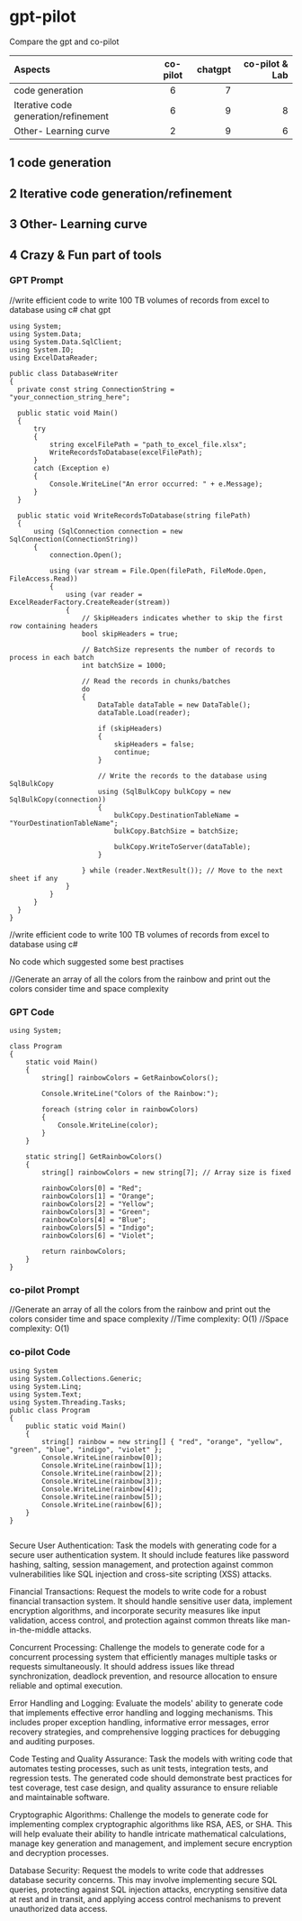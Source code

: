 # gpt-pilot
Compare the gpt and co-pilot


| Aspects | co-pilot | chatgpt | co-pilot & Lab |
| :---         |     :---:      |          ---: |---: |
| code generation | 6    | 7   | |
| Iterative code generation/refinement    | 6      | 9      | 8 |
| Other- Learning curve     | 2      | 9      | 6|

## 1 code generation
## 2 Iterative code generation/refinement
## 3 Other- Learning curve
## 4 Crazy & Fun part of tools
 


### GPT Prompt 

//write efficient code to write 100 TB  volumes of records from excel  to database using c# chat gpt
  ```
  using System;
using System.Data;
using System.Data.SqlClient;
using System.IO;
using ExcelDataReader;

public class DatabaseWriter
{
    private const string ConnectionString = "your_connection_string_here";

    public static void Main()
    {
        try
        {
            string excelFilePath = "path_to_excel_file.xlsx";
            WriteRecordsToDatabase(excelFilePath);
        }
        catch (Exception e)
        {
            Console.WriteLine("An error occurred: " + e.Message);
        }
    }

    public static void WriteRecordsToDatabase(string filePath)
    {
        using (SqlConnection connection = new SqlConnection(ConnectionString))
        {
            connection.Open();

            using (var stream = File.Open(filePath, FileMode.Open, FileAccess.Read))
            {
                using (var reader = ExcelReaderFactory.CreateReader(stream))
                {
                    // SkipHeaders indicates whether to skip the first row containing headers
                    bool skipHeaders = true;

                    // BatchSize represents the number of records to process in each batch
                    int batchSize = 1000;

                    // Read the records in chunks/batches
                    do
                    {
                        DataTable dataTable = new DataTable();
                        dataTable.Load(reader);

                        if (skipHeaders)
                        {
                            skipHeaders = false;
                            continue;
                        }

                        // Write the records to the database using SqlBulkCopy
                        using (SqlBulkCopy bulkCopy = new SqlBulkCopy(connection))
                        {
                            bulkCopy.DestinationTableName = "YourDestinationTableName";
                            bulkCopy.BatchSize = batchSize;

                            bulkCopy.WriteToServer(dataTable);
                        }

                    } while (reader.NextResult()); // Move to the next sheet if any
                }
            }
        }
    }
}

  ```
//write efficient code to write 100 TB  volumes of records from excel  to database using c#

No code which suggested some best practises

//Generate an array of all the colors from the rainbow  and print out the colors  consider time and space complexity

### GPT Code
```
using System;

class Program
{
    static void Main()
    {
        string[] rainbowColors = GetRainbowColors();

        Console.WriteLine("Colors of the Rainbow:");

        foreach (string color in rainbowColors)
        {
            Console.WriteLine(color);
        }
    }

    static string[] GetRainbowColors()
    {
        string[] rainbowColors = new string[7]; // Array size is fixed

        rainbowColors[0] = "Red";
        rainbowColors[1] = "Orange";
        rainbowColors[2] = "Yellow";
        rainbowColors[3] = "Green";
        rainbowColors[4] = "Blue";
        rainbowColors[5] = "Indigo";
        rainbowColors[6] = "Violet";

        return rainbowColors;
    }
}
```


### co-pilot Prompt 
//Generate an array of all the colors from the rainbow  and print out the colors  consider time and space complexity
//Time complexity: O(1)
//Space complexity: O(1)
### co-pilot Code
```
using System
using System.Collections.Generic;
using System.Linq;
using System.Text;
using System.Threading.Tasks;
public class Program
{
    public static void Main()
    {
        string[] rainbow = new string[] { "red", "orange", "yellow", "green", "blue", "indigo", "violet" };
        Console.WriteLine(rainbow[0]);
        Console.WriteLine(rainbow[1]);
        Console.WriteLine(rainbow[2]);
        Console.WriteLine(rainbow[3]);
        Console.WriteLine(rainbow[4]);
        Console.WriteLine(rainbow[5]);
        Console.WriteLine(rainbow[6]);
    }
}


```

Secure User Authentication: Task the models with generating code for a secure user authentication system. It should include features like password hashing, salting, session management, and protection against common vulnerabilities like SQL injection and cross-site scripting (XSS) attacks.

Financial Transactions: Request the models to write code for a robust financial transaction system. It should handle sensitive user data, implement encryption algorithms, and incorporate security measures like input validation, access control, and protection against common threats like man-in-the-middle attacks.

Concurrent Processing: Challenge the models to generate code for a concurrent processing system that efficiently manages multiple tasks or requests simultaneously. It should address issues like thread synchronization, deadlock prevention, and resource allocation to ensure reliable and optimal execution.

Error Handling and Logging: Evaluate the models' ability to generate code that implements effective error handling and logging mechanisms. This includes proper exception handling, informative error messages, error recovery strategies, and comprehensive logging practices for debugging and auditing purposes.

Code Testing and Quality Assurance: Task the models with writing code that automates testing processes, such as unit tests, integration tests, and regression tests. The generated code should demonstrate best practices for test coverage, test case design, and quality assurance to ensure reliable and maintainable software.

Cryptographic Algorithms: Challenge the models to generate code for implementing complex cryptographic algorithms like RSA, AES, or SHA. This will help evaluate their ability to handle intricate mathematical calculations, manage key generation and management, and implement secure encryption and decryption processes.

Database Security: Request the models to write code that addresses database security concerns. This may involve implementing secure SQL queries, protecting against SQL injection attacks, encrypting sensitive data at rest and in transit, and applying access control mechanisms to prevent unauthorized data access.
```


```
